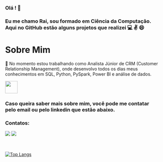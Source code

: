 ### Olá ! 👋
### Eu me chamo Rai, sou formado em Ciência da Computação. Aqui no GitHub estão alguns projetos que realizei  :computer: :v: :smile:

# Sobre Mim

:briefcase: No momento estou trabalhando como Analista Júnior de CRM (Customer Relationship Management), onde desenvolvo todos os dias meus conhecimentos em SQL, Python, PySpark, Power BI e análise de dados.

<img src="https://cdn.jsdelivr.net/gh/devicons/devicon/icons/python/python-original.svg" width="40" height="40" />

### Caso queira saber mais sobre mim, você pode me contatar pelo email ou pelo linkedin que estão abaixo.

### Contatos:

<div>
<a href = "mailto:rmgithub2020@gmail.com"><img src="https://img.shields.io/badge/Gmail-D14836?style=for-the-badge&logo=gmail&logoColor=white" target="_blank"></a>
<a href="https://www.linkedin.com/in/raimota/" target="_blank"><img src="https://img.shields.io/badge/-LinkedIn-%230077B5?style=for-the-badge&logo=linkedin&logoColor=white" target="_blank"></a>   
</div>

</br>
</br>

[![Top Langs](https://github-readme-stats.vercel.app/api/top-langs/?username=raimota&theme=none&layout=compact&show_icons=true&title_color=6e40c9&icon_color=6e40c9)](https://github.com/anuraghazra/github-readme-stats)


<!--
**raimota/raimota** is a ✨ _special_ ✨ repository because its `README.md` (this file) appears on your GitHub profile.

Here are some ideas to get you started:

- 🔭 I’m currently working on ...
- 🌱 I’m currently learning ...
- 👯 I’m looking to collaborate on ...
- 🤔 I’m looking for help with ...
- 💬 Ask me about ...
- 📫 How to reach me: ...
- 😄 Pronouns: ...
- ⚡ Fun fact: ...
-->
